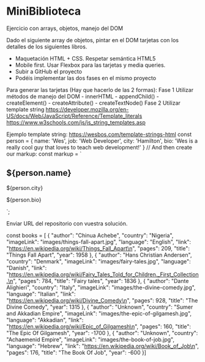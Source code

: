 # MiniBiblioteca

Ejercicio con arrays, objetos, manejo del DOM

Dado el siguiente array de objetos, pintar en el DOM tarjetas con los detalles de los siguientes libros. 
- Maquetación HTML + CSS. Respetar semántica HTML5
- Mobile first. Usar Flexbox para las tarjetas y media queries. 
- Subir a GitHub el proyecto
- Podéis implementar las dos fases en el mismo proyecto

Para generar las tarjetas (Hay que hacerlo de las 2 formas):
Fase 1
Utilizar métodos de manejo del DOM
    - innerHTML
    - appendChild()
    - createElement()
    - createAttribute()
    - createTextNode()
Fase 2
Utilizar template string
https://developer.mozilla.org/en-US/docs/Web/JavaScript/Reference/Template_literals
https://www.w3schools.com/js/js_string_templates.asp

Ejemplo template string: 
https://wesbos.com/template-strings-html
const person = {
name: 'Wes',
job: 'Web Developer',
city: 'Hamilton',
bio: 'Wes is a really cool guy that loves to teach web development!'
}
// And then create our markup:
const markup = `
<div class="person">
<h2>
${person.name}
</h2>
<p class="location">${person.city}</p>
<p class="bio">${person.bio}</p>
</div>
`;


Enviar URL del repositorio con vuestra solución.

const books = [
  {
    "author": "Chinua Achebe",
    "country": "Nigeria",
    "imageLink": "images/things-fall-apart.jpg",
    "language": "English",
    "link": "https://en.wikipedia.org/wiki/Things_Fall_Apart\n",
    "pages": 209,
    "title": "Things Fall Apart",
    "year": 1958
  },
  {
    "author": "Hans Christian Andersen",
    "country": "Denmark",
    "imageLink": "images/fairy-tales.jpg",
    "language": "Danish",
    "link": "https://en.wikipedia.org/wiki/Fairy_Tales_Told_for_Children._First_Collection.\n",
    "pages": 784,
    "title": "Fairy tales",
    "year": 1836
  },
  {
    "author": "Dante Alighieri",
    "country": "Italy",
    "imageLink": "images/the-divine-comedy.jpg",
    "language": "Italian",
    "link": "https://en.wikipedia.org/wiki/Divine_Comedy\n",
    "pages": 928,
    "title": "The Divine Comedy",
    "year": 1315
  },
  {
    "author": "Unknown",
    "country": "Sumer and Akkadian Empire",
    "imageLink": "images/the-epic-of-gilgamesh.jpg",
    "language": "Akkadian",
    "link": "https://en.wikipedia.org/wiki/Epic_of_Gilgamesh\n",
    "pages": 160,
    "title": "The Epic Of Gilgamesh",
    "year": -1700
  },
  {
    "author": "Unknown",
    "country": "Achaemenid Empire",
    "imageLink": "images/the-book-of-job.jpg",
    "language": "Hebrew",
    "link": "https://en.wikipedia.org/wiki/Book_of_Job\n",
    "pages": 176,
    "title": "The Book Of Job",
    "year": -600
  }]